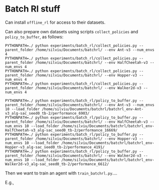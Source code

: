 # Batch Rl stuff

Can install `offline_rl` for access to their datasets. 

Can also prepare own datasets using scripts `collect_policies` and `policy_to_buffer`, as follows:

    PYTHONPATH=./ python experiments/batch_rl/collect_policies.py --parent_folder /home/silviu/Documents/batchrl/ --env Ant-v3 --num_envs 4
    PYTHONPATH=./ python experiments/batch_rl/collect_policies.py --parent_folder /home/silviu/Documents/batchrl/ --env HalfCheetah-v3 --num_envs 4
    PYTHONPATH=./ python experiments/batch_rl/collect_policies.py --parent_folder /home/silviu/Documents/batchrl/ --env Hopper-v3 --num_envs 4
    PYTHONPATH=./ python experiments/batch_rl/collect_policies.py --parent_folder /home/silviu/Documents/batchrl/ --env Walker2d-v3 --num_envs 4

    PYTHONPATH=./ python experiments/batch_rl/policy_to_buffer.py --parent_folder /home/silviu/Documents/batchrl/ --env Ant-v3 --num_envs 10 --load_folder /home/silviu/Documents/batchrl/batchrl_env-Ant-v3_alg-sac_seed0_tb-2/performance_6903/
    PYTHONPATH=./ python experiments/batch_rl/policy_to_buffer.py --parent_folder /home/silviu/Documents/batchrl/ --env HalfCheetah-v3 --num_envs 10 --load_folder /home/silviu/Documents/batchrl/batchrl_env-HalfCheetah-v3_alg-sac_seed0_tb-2/performance_16669/
    PYTHONPATH=./ python experiments/batch_rl/policy_to_buffer.py --parent_folder /home/silviu/Documents/batchrl/ --env Hopper-v3 --num_envs 10 --load_folder /home/silviu/Documents/batchrl/batchrl_env-Hopper-v3_alg-sac_seed0_tb-2/performance_4191/
    PYTHONPATH=./ python experiments/batch_rl/policy_to_buffer.py --parent_folder /home/silviu/Documents/batchrl/ --env Walker2d-v3 --num_envs 10 --load_folder /home/silviu/Documents/batchrl/batchrl_env-Walker2d-v3_alg-sac_seed0_tb-2/performance_6612/


Then we want to train an agent with `train_batchrl.py`....

E.g.,